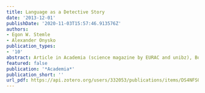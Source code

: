 ```yaml
---
title: Language as a Detective Story
date: '2013-12-01'
publishDate: '2020-11-03T15:57:46.913576Z'
authors:
- Egon W. Stemle
- Alexander Onysko
publication_types:
- '10'
abstract: Article in Academia (science magazine by EURAC and unibz), Bolzano, Italy
featured: false
publication: '*Academia*'
publication_short: ''
url_pdf: https://api.zotero.org/users/332053/publications/items/DS4NFSQ2/file/view
---
```


